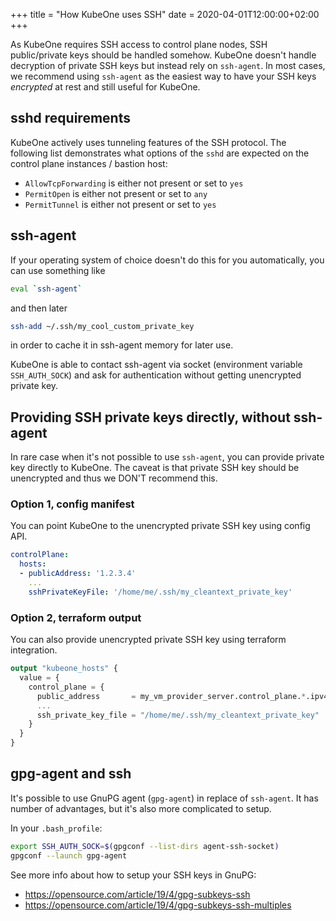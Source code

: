 +++
title = "How KubeOne uses SSH"
date = 2020-04-01T12:00:00+02:00
+++

As KubeOne requires SSH access to control plane nodes, SSH public/private keys
should be handled somehow. KubeOne doesn't handle decryption of private SSH
keys but instead rely on `ssh-agent`. In most cases, we recommend using
`ssh-agent` as the easiest way to have your SSH keys *encrypted* at rest
and still useful for KubeOne.

## sshd requirements

KubeOne actively uses tunneling features of the SSH protocol. The following
list demonstrates what options of the `sshd` are expected on the control plane
instances \/ bastion host:

* `AllowTcpForwarding` is either not present or set to `yes`
* `PermitOpen` is either not present or set to `any`
* `PermitTunnel` is either not present or set to `yes`

## ssh-agent

If your operating system of choice doesn't do this for you automatically, you
can use something like

```bash
eval `ssh-agent`
```

and then later

```bash
ssh-add ~/.ssh/my_cool_custom_private_key
```

in order to cache it in ssh-agent memory for later use.

KubeOne is able to contact ssh-agent via socket (environment variable
`SSH_AUTH_SOCK`) and ask for authentication without getting unencrypted private
key.

## Providing SSH private keys directly, without ssh-agent

In rare case when it's not possible to use `ssh-agent`, you can provide private
key directly to KubeOne. The caveat is that private SSH key should be
unencrypted and thus we DON'T recommend this.

### Option 1, config manifest

You can point KubeOne to the unencrypted private SSH key using config API.

```yaml
controlPlane:
  hosts:
  - publicAddress: '1.2.3.4'
    ...
    sshPrivateKeyFile: '/home/me/.ssh/my_cleantext_private_key'
```

### Option 2, terraform output

You can also provide unencrypted private SSH key using terraform integration.

```terraform
output "kubeone_hosts" {
  value = {
    control_plane = {
      public_address       = my_vm_provider_server.control_plane.*.ipv4_address
      ...
      ssh_private_key_file = "/home/me/.ssh/my_cleantext_private_key"
    }
  }
}
```

## gpg-agent and ssh

It's possible to use GnuPG agent (`gpg-agent`) in replace of `ssh-agent`. It has
number of advantages, but it's also more complicated to setup.

In your `.bash_profile`:

```bash
export SSH_AUTH_SOCK=$(gpgconf --list-dirs agent-ssh-socket)
gpgconf --launch gpg-agent
```

See more info about how to setup your SSH keys in GnuPG:
* https://opensource.com/article/19/4/gpg-subkeys-ssh
* https://opensource.com/article/19/4/gpg-subkeys-ssh-multiples
